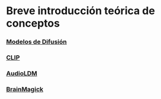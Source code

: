 # Breve introducción teórica de conceptos

### [Modelos de Difusión](diffusion.md)

### [CLIP](clip.md)

### [AudioLDM](papers/audioldm.pdf)

### [BrainMagick](papers/brainmagick.pdf)